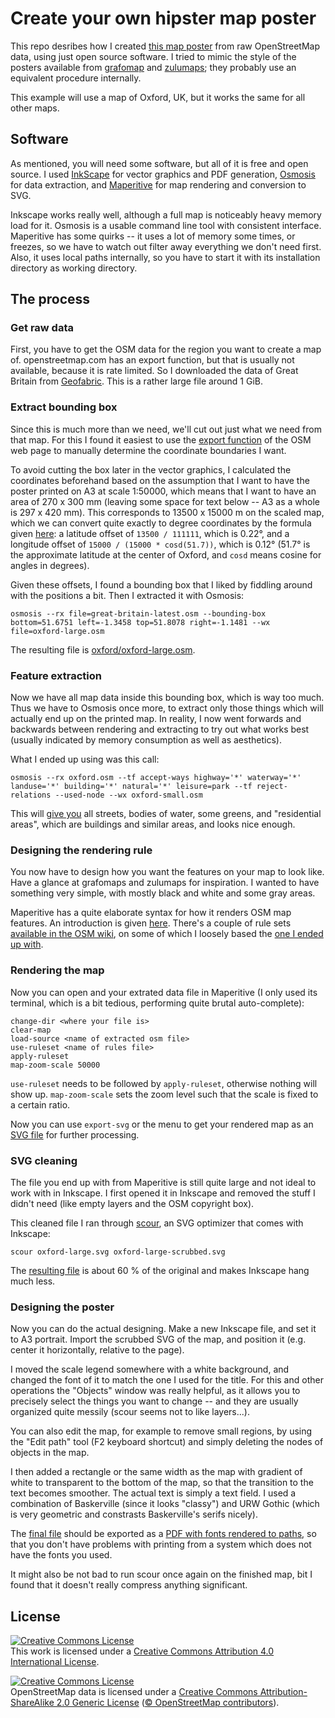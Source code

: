# Create your own hipster map poster

This repo desribes how I created [this map poster](oxford/oxford-large-map.pdf) from raw OpenStreetMap data, 
using just open source software.  I tried to mimic the style of the posters available from 
[grafomap](https://grafomap.com/) and [zulumaps](https://grafomap.com/); they probably use an equivalent 
procedure internally.

This example will use a map of Oxford, UK, but it works the same for all other maps.

## Software

As mentioned, you will need some software, but all of it is free and open source.  I used [InkScape](https://inkscape.org/)
for vector graphics and PDF generation, [Osmosis](https://wiki.openstreetmap.org/wiki/Osmosis) for data extraction,
and [Maperitive](https://wiki.openstreetmap.org/wiki/Maperitive) for map rendering and conversion to SVG.

Inkscape works really well, although a full map is noticeably heavy memory load for it.  Osmosis is a usable command line 
tool with consistent interface.  Maperitive has
some quirks -- it uses a lot of memory some times, or freezes, so we have to watch out filter away everything we
don't need first.  Also, it uses local paths internally, so you have to start it with its installation directory
as working directory.


## The process

### Get raw data

First, you have to get the OSM data for the region you want to create a map of.  openstreetmap.com has an 
export function, but that is usually not available, because it is rate limited.  So I downloaded the data
of Great Britain from [Geofabric](https://download.geofabrik.de/europe.html).  This is a rather large file
around 1 GiB.


### Extract bounding box

Since this is much more than we need, we'll cut out just what we need from that map.  For this I found it 
easiest to use the [export function](https://www.openstreetmap.org/export#map=12/51.7536/-1.2400) of the OSM
web page to manually determine the coordinate boundaries I want.  

To avoid cutting the box later in the vector 
graphics, I calculated the coordinates beforehand based on the assumption that I want to have the poster printed
on A3 at scale 1:50000, which means that I want to have an area of 270 x 300 mm (leaving some space for text below --
A3 as a whole is 297 x 420 mm).  This corresponds to 13500 x 15000 m on the scaled map, which we can convert 
quite exactly to degree coordinates by the formula given [here](https://gis.stackexchange.com/a/2964):  a latitude
offset of `13500 / 111111`, which is 0.22°, and a longitude offset of `15000 / (15000 * cosd(51.7))`, which is 0.12° 
(51.7° is the approximate latitude at the center of Oxford, and `cosd` means cosine for angles in degrees).

Given these offsets, I found a bounding box that I liked by fiddling around with the positions a bit.  Then I extracted it
with Osmosis:

```
osmosis --rx file=great-britain-latest.osm --bounding-box bottom=51.6751 left=-1.3458 top=51.8078 right=-1.1481 --wx file=oxford-large.osm
```

The resulting file is [oxford/oxford-large.osm](oxford/oxford-large.osm).


### Feature extraction

Now we have all map data inside this bounding box, which is way too much.  Thus we have to Osmosis once more, to extract only
those things which will actually end up on the printed map.  In reality, I now went forwards and backwards
between rendering and extracting to try out what works best (usually indicated by memory consumption as well as aesthetics).

What I ended up using was this call:

```
osmosis --rx oxford.osm --tf accept-ways highway='*' waterway='*' landuse='*' building='*' natural='*' leisure=park --tf reject-relations --used-node --wx oxford-small.osm
```

This will [give you](oxford/oxford-large-extracted.osm) all streets, bodies of water, some greens, and "residential areas",
which are buildings and similar areas, and looks nice enough.


### Designing the rendering rule

You now have to design how you want the features on your map to look like.  Have a glance at grafomaps and zulumaps
for inspiration.  I wanted to have something very simple, with mostly black and white and some gray areas.

Maperitive has a quite elaborate syntax for how it renders OSM map features.  An introduction is given 
[here](http://maperitive.net/docs/Rulesets.html).  There's a couple of rule sets 
[available in the OSM wiki](https://wiki.openstreetmap.org/wiki/Category:Maperitive/Rules), on some of which
I loosely based the [one I ended up with](simple.mrules).


### Rendering the map

Now you can open and your extrated data file in Maperitive (I only used its terminal, which is a bit tedious, performing
quite brutal auto-complete):

```
change-dir <where your file is>
clear-map
load-source <name of extracted osm file>
use-ruleset <name of rules file>
apply-ruleset
map-zoom-scale 50000
```

`use-ruleset` needs to be followed by `apply-ruleset`, otherwise nothing will show up. `map-zoom-scale` sets the zoom 
level such that the scale is fixed to a certain ratio.

Now you can use `export-svg` or the menu to get your rendered map as an [SVG file](oxford/oxford-large.svg) 
for further processing.


### SVG cleaning

The file you end up with from Maperitive is still quite large and not ideal to work with in Inkscape.  I first opened it in 
Inkscape and removed the stuff I didn't need (like empty layers and the OSM copyright box).  

This cleaned file I ran through [scour](https://github.com/scour-project/scour), an SVG optimizer that comes with Inkscape:

```
scour oxford-large.svg oxford-large-scrubbed.svg
```

The [resulting file](oxford/oxford-large-scrubbed.svg) is about 60 % of the original and makes Inkscape hang much less.


### Designing the poster

Now you can do the actual designing.  Make a new Inkscape file, and set it to A3 portrait.  Import the scrubbed SVG of the 
map, and position it (e.g. center it horizontally, relative to the page).

I moved the scale legend somewhere with a white background, and changed the font of it to match the one I used for the title.
For this and other operations the "Objects" window was really helpful, as it allows you to precisely select the things
you want to change -- and they are usually organized quite messily (scour seems not to like layers...).

You can also edit the map, for example to remove small regions, by using the "Edit path" tool (F2 keyboard shortcut)
and simply deleting the nodes of objects in the map.

I then added a rectangle or the same width as the map with gradient of white to transparent to the bottom of the map,
so that the transition to the text becomes smoother.  The actual text is simply a text field.  I used a combination of
Baskerville (since it looks "classy") and URW Gothic (which is very geometric and constrasts Baskerville's serifs nicely).

The [final file](oxford/oxford-large-map.svg) should be exported as a 
[PDF with fonts rendered to paths](oxford/oxford-large-map.pdf), so that you don't have problems with printing
from a system which does not have the fonts you used.

It might also be not bad to run scour once again on the finished map, bit I found that it doesn't really compress
anything significant.


## License

<a rel="license" href="http://creativecommons.org/licenses/by/4.0/"><img alt="Creative Commons License" style="border-width:0" src="https://i.creativecommons.org/l/by/4.0/88x31.png" /></a><br />This work is licensed under a <a rel="license" href="http://creativecommons.org/licenses/by/4.0/">Creative Commons Attribution 4.0 International License</a>.

<a rel="license" href="http://creativecommons.org/licenses/by-sa/2.0/"><img alt="Creative Commons License" style="border-width:0" src="https://i.creativecommons.org/l/by-sa/2.0/88x31.png" /></a><br />OpenStreetMap data is licensed under a <a rel="license" href="http://creativecommons.org/licenses/by-sa/2.0/">Creative Commons Attribution-ShareAlike 2.0 Generic License</a> ([© OpenStreetMap contributors](https://www.openstreetmap.org/copyright)).
